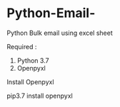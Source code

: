 # Python-Email-
Python Bulk email using excel sheet

Required :

1. Python 3.7
2. Openpyxl

Install Openpyxl

pip3.7 install openpyxl
